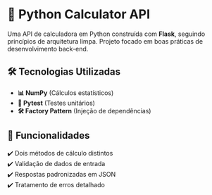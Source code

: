 # 🚀 Python Calculator API

Uma API de calculadora em Python construída com **Flask**, seguindo princípios de arquitetura limpa. Projeto focado em boas práticas de desenvolvimento back-end.

## 🛠 Tecnologias Utilizadas
- **📊 NumPy** (Cálculos estatísticos)
- **🧪 Pytest** (Testes unitários)
- **🛠️ Factory Pattern** (Injeção de dependências)

## 📌 Funcionalidades
✔️ Dois métodos de cálculo distintos  
✔️ Validação de dados de entrada  
✔️ Respostas padronizadas em JSON  
✔️ Tratamento de erros detalhado  

